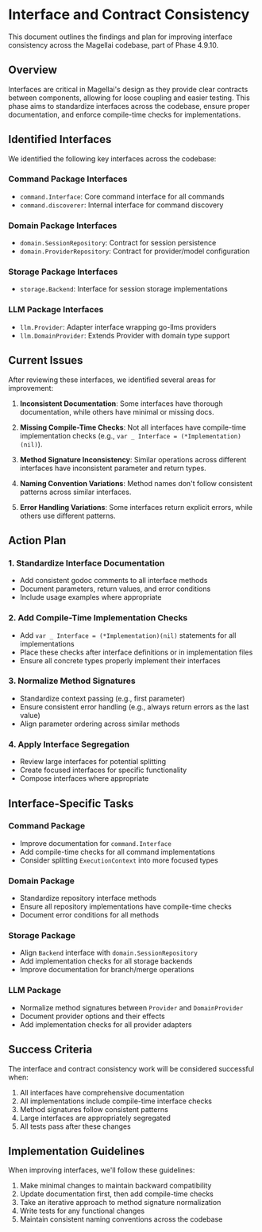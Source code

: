# Interface and Contract Consistency

This document outlines the findings and plan for improving interface consistency across the Magellai codebase, part of Phase 4.9.10.

## Overview

Interfaces are critical in Magellai's design as they provide clear contracts between components, allowing for loose coupling and easier testing. This phase aims to standardize interfaces across the codebase, ensure proper documentation, and enforce compile-time checks for implementations.

## Identified Interfaces

We identified the following key interfaces across the codebase:

### Command Package Interfaces
- `command.Interface`: Core command interface for all commands
- `command.discoverer`: Internal interface for command discovery

### Domain Package Interfaces
- `domain.SessionRepository`: Contract for session persistence
- `domain.ProviderRepository`: Contract for provider/model configuration

### Storage Package Interfaces
- `storage.Backend`: Interface for session storage implementations

### LLM Package Interfaces
- `llm.Provider`: Adapter interface wrapping go-llms providers
- `llm.DomainProvider`: Extends Provider with domain type support

## Current Issues

After reviewing these interfaces, we identified several areas for improvement:

1. **Inconsistent Documentation**: Some interfaces have thorough documentation, while others have minimal or missing docs.

2. **Missing Compile-Time Checks**: Not all interfaces have compile-time implementation checks (e.g., `var _ Interface = (*Implementation)(nil)`).

3. **Method Signature Inconsistency**: Similar operations across different interfaces have inconsistent parameter and return types.

4. **Naming Convention Variations**: Method names don't follow consistent patterns across similar interfaces.

5. **Error Handling Variations**: Some interfaces return explicit errors, while others use different patterns.

## Action Plan

### 1. Standardize Interface Documentation

- Add consistent godoc comments to all interface methods
- Document parameters, return values, and error conditions
- Include usage examples where appropriate

### 2. Add Compile-Time Implementation Checks

- Add `var _ Interface = (*Implementation)(nil)` statements for all implementations
- Place these checks after interface definitions or in implementation files
- Ensure all concrete types properly implement their interfaces

### 3. Normalize Method Signatures

- Standardize context passing (e.g., first parameter)
- Ensure consistent error handling (e.g., always return errors as the last value)
- Align parameter ordering across similar methods

### 4. Apply Interface Segregation

- Review large interfaces for potential splitting
- Create focused interfaces for specific functionality
- Compose interfaces where appropriate

## Interface-Specific Tasks

### Command Package

- Improve documentation for `command.Interface`
- Add compile-time checks for all command implementations
- Consider splitting `ExecutionContext` into more focused types

### Domain Package

- Standardize repository interface methods
- Ensure all repository implementations have compile-time checks
- Document error conditions for all methods

### Storage Package

- Align `Backend` interface with `domain.SessionRepository`
- Add implementation checks for all storage backends
- Improve documentation for branch/merge operations

### LLM Package

- Normalize method signatures between `Provider` and `DomainProvider`
- Document provider options and their effects
- Add implementation checks for all provider adapters

## Success Criteria

The interface and contract consistency work will be considered successful when:

1. All interfaces have comprehensive documentation
2. All implementations include compile-time interface checks
3. Method signatures follow consistent patterns
4. Large interfaces are appropriately segregated
5. All tests pass after these changes

## Implementation Guidelines

When improving interfaces, we'll follow these guidelines:

1. Make minimal changes to maintain backward compatibility
2. Update documentation first, then add compile-time checks
3. Take an iterative approach to method signature normalization
4. Write tests for any functional changes
5. Maintain consistent naming conventions across the codebase